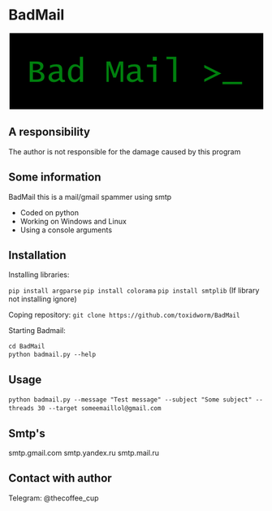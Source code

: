 # BadMail
<p align="center">
  <img src="BadMail.png">
</p>

## A responsibility
The author is not responsible for the damage caused by this program

## Some information
BadMail this is a mail/gmail spammer using smtp
* Coded on python
* Working on Windows and Linux
* Using a console arguments

## Installation
Installing libraries:

```pip install argparse```
```pip install colorama```
```pip install smtplib``` (If library not installing ignore)

Coping repository:
```git clone https://github.com/toxidworm/BadMail```

Starting Badmail:
```
cd BadMail
python badmail.py --help
```

## Usage
```python badmail.py --message "Test message" --subject "Some subject" --threads 30 --target someemaillol@gmail.com```

## Smtp's
smtp.gmail.com
smtp.yandex.ru
smtp.mail.ru

## Contact with author

Telegram:
@thecoffee_cup
